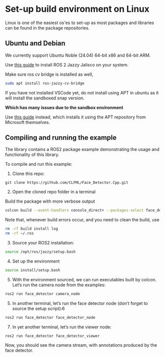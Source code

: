 # Set-up build environment on Linux

Linux is one of the easiest os'es to set-up as most packages and libraries can be found in the package repositories.

## Ubuntu and Debian

We currently support Ubuntu Noble (24.04) 64-bit x86 and 64-bit ARM.

Use [this guide](https://docs.ros.org/en/jazzy/Installation/Ubuntu-Install-Debians.html) to install ROS 2 Jazzy Jalisco on your system.

Make sure ros cv bridge is installed as well,

```bash
sudo apt install ros-jazzy-cv-bridge
```

If you have not installed VSCode yet, do not install using APT in ubuntu as it will install the sandboxed snap version.

**Which has many issues due to the sandbox environment**

Use [this guide](https://code.visualstudio.com/docs/setup/linux) instead, which installs it using the APT repository from Microsoft themselves.


## Compiling and running the example

The library contains a ROS2 package example demonstrating the usage and functionality of this library. 

To compile and run this example:

1. Clone this repo:
```
git clone https://github.com/CLFML/Face_Detector.Cpp.git
```

2. Open the cloned repo folder in a terminal

Build the package with more verbose output

```bash
colcon build --event-handlers console_direct+ --packages-select face_detector
```

Note that, whenever build errors occur, and you need to clean the build, use

```bash
rm -rf build install log
rm -rf ~/.ros
```

3. Source your ROS2 installation:

```bash
source /opt/ros/jazzy/setup.bash
```

4. Set up the environment

```bash
source install/setup.bash
```

5. With the environment sourced, we can run executables built by colcon. Let’s run the camera node from the examples:

```bash
ros2 run face_detector camera_node
```

5. In another terminal, let’s run the face detector node (don’t forget to source the setup script):6
```bash
ros2 run face_detector face_detector_node
```

7. In yet another terminal, let’s run the viewer node:

```bash
ros2 run face_detector face_detector_viewer
```

Now, you should see the camera stream, with annotations produced by the face detector.

